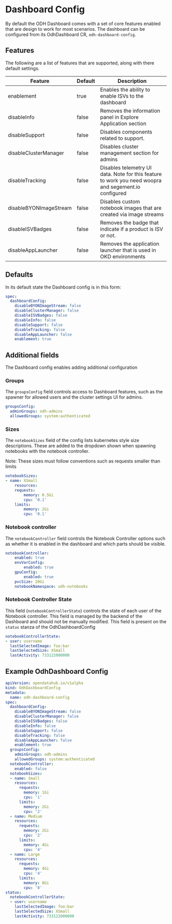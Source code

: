 # Dashboard Config

By default the ODH Dashboard comes with a set of core features enabled that are design to work for most scenarios.  The dashboard can be configured from its OdhDashboard CR, `odh-dashboard-config`.

## Features

The following are a list of features that are supported, along with there default settings.

| Feature | Default | Description |
|-------|-------| ------- |
|  enablement| true | Enables the ability to enable ISVs to the dashboard |
|  disableInfo| false | Removes the information panel in Explore Application section |
|  disableSupport| false | Disables components related to support. |
|  disableClusterManager | false | Disables cluster management section for admins
|  disableTracking | false | Disables telemetry UI data. Note for this feature to work you need woopra and segement.io configured
|  disableBYONImageStream| false | Disables custom notebook images that are created via image streams
|  disableISVBadges | false | Removes the badge that indicate if a product is ISV or not.
|  disableAppLauncher | false | Removes the application launcher that is used in OKD environments

## Defaults

In its default state the Dashboard config is in this form:

```yaml
spec:
  dashboardConfig:
    disableBYONImageStream: false
    disableClusterManager: false
    disableISVBadges: false
    disableInfo: false
    disableSupport: false
    disableTracking: false
    disableAppLauncher: false
    enablement: true
```

## Additional fields

The Dashboard config enables adding additional configuration


### Groups

The `groupsConfig` field controls access to Dashboard features, such as the spawner for allowed users and the cluster settings UI for admins.

```yaml
groupsConfig:
  adminGroups: odh-admins
  allowedGroups: system:authenticated
```

### Sizes

The `notebookSizes` field of the config lists kubernetes style size descriptions. These are added to the dropdown shown when spawning notebooks with the notebook controller.

Note: These sizes must follow conventions such as requests smaller than limits

```yaml
notebookSizes:
- name: XSmall
    resources:
    requests:
        memory: 0.5Gi
        cpu: '0.1'
    limits:
        memory: 2Gi
        cpu: '0.1'
```

### Notebook controller

The `notebookController` field controls the Notebook Controller options such as whether it is enabled in the dashboard and which parts should be visible.

```yaml
notebookController:
    enabled: true
    envVarConfig:
        enabled: true
    gpuConfig:
        enabled: true
    pvcSize: 20Gi
    notebookNamespace: odh-notebooks
```

### Notebook Controller State

This field (`notebookControllerState`) controls the state of each user of the Notebook controller. This field is managed by the backend of the Dashboard and should not be manually modified. This field is present on the `status` stanza of the OdhDashboardConfig

```yaml
notebookControllerState:
- user: username
  lastSelectedImage: foo:bar
  lastSelectedSize: XSmall
  lastActivity: 733122000000
```

## Example OdhDashboard Config

```yaml
apiVersion: opendatahub.io/v1alpha
kind: OdhDashboardConfig
metadata:
  name: odh-dashboard-config
spec:
  dashboardConfig:
    disableBYONImageStream: false
    disableClusterManager: false
    disableISVBadges: false
    disableInfo: false
    disableSupport: false
    disableTracking: false
    disableAppLauncher: false
    enablement: true
  groupsConfig:
    adminGroups: odh-admins
    allowedGroups: system:authenticated
  notebookController:
    enabled: false
  notebookSizes:
  - name: Small
    resources:
      requests:
        memory: 1Gi
        cpu: '1'
      limits:
        memory: 2Gi
        cpu: '2'
  - name: Medium
    resources:
      requests:
        memory: 2Gi
        cpu: '2'
      limits:
        memory: 4Gi
        cpu: '4'
  - name: Large
    resources:
      requests:
        memory: 4Gi
        cpu: '4'
      limits:
        memory: 8Gi
        cpu: '8'
status:
  notebookControllerState:
  - user: username
    lastSelectedImage: foo:bar
    lastSelectedSize: XSmall
    lastActivity: 733122000000
```

